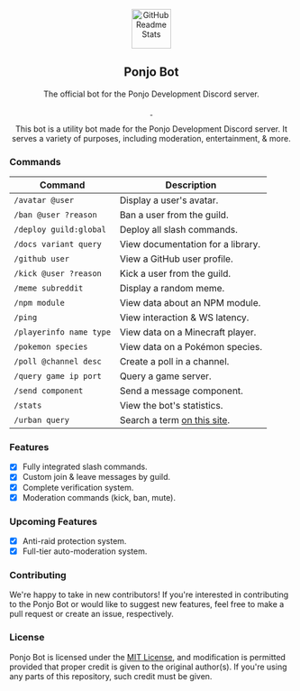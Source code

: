 <p align="center">
    <img width="70px" src="https://raw.githubusercontent.com/Eerie6560/Archives/main/images/icons/Ponjo-Circle.png" align="center" alt="GitHub Readme Stats" />
    <h2 align="center">Ponjo Bot</h2>
</p>

<p align="center">
    The official bot for the Ponjo Development Discord server.
</p>

<p align="center">
    <a href="https://ponjo.club/discord">
      <img src="https://img.shields.io/badge/Discord-Join%20for%20support!-blue?style=for-the-badge&logo=discord&logoColor=white" alt=""/>
    </a>
    <a href="https://eerie.codes">
      <img src="https://img.shields.io/badge/Supports%20-Node.js%20v16.0+-gray.svg?colorA=61c265&colorB=4CAF50&style=for-the-badge&logo=node.js&logoColor=white" alt=""/>
    </a>
</p>

<p align="center">
    This bot is a utility bot made for the Ponjo Development Discord server. It serves a variety of purposes,
    including moderation, entertainment, & more.
</p>

### Commands

| Command | Description |
| ----------- | ----------- |
| `/avatar @user` | Display a user's avatar. |
| `/ban @user ?reason`  | Ban a user from the guild. |
| `/deploy guild:global` | Deploy all slash commands. |
| `/docs variant query` | View documentation for a library. |
| `/github user` | View a GitHub user profile. |
| `/kick @user ?reason` | Kick a user from the guild. |
| `/meme subreddit` | Display a random meme. |
| `/npm module` | View data about an NPM module. |
| `/ping` | View interaction & WS latency. |
| `/playerinfo name type` | View data on a Minecraft player. |
| `/pokemon species` | View data on a Pokémon species. |
| `/poll @channel desc` | Create a poll in a channel. |
| `/query game ip port` | Query a game server. |
| `/send component` | Send a message component. |
| `/stats` | View the bot's statistics. |
| `/urban query` | Search a term [on this site](https://urbandictionary.com).

### Features
 
- [x] Fully integrated slash commands.
- [x] Custom join & leave messages by guild.
- [x] Complete verification system.
- [x] Moderation commands (kick, ban, mute). 

### Upcoming Features
- [x] Anti-raid protection system.
- [x] Full-tier auto-moderation system.

### Contributing
We're happy to take in new contributors! If you're interested in contributing to the Ponjo Bot or would like to suggest new features, feel free to make a pull request or create an issue, respectively.

### License
Ponjo Bot is licensed under the [MIT License](https://www.mit.edu/~amini/LICENSE.md), and modification is permitted provided that proper credit is given to the original author(s). If you're using any parts of this repository, such credit must be given.
